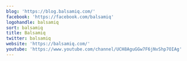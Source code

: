 ```yaml
---
blog: 'https://blog.balsamiq.com/'
facebook: 'https://facebook.com/balsamiq'
logohandle: balsamiq
sort: balsamiq
title: Balsamiq
twitter: balsamiq
website: 'https://balsamiq.com/'
youtube: 'https://www.youtube.com/channel/UCH8AguGGw7F6jNvShp7OIAg'
---
```

